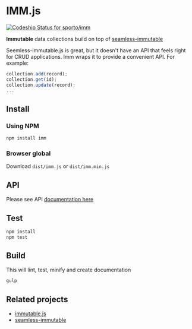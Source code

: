 IMM.js
========

[ ![Codeship Status for sporto/imm](https://www.codeship.io/projects/c6ea6970-2eac-0132-d151-0605b547a2e8/status)](https://www.codeship.io/projects/39398)

__Immutable__ data collections build on top of [seamless-immutable](https://github.com/rtfeldman/seamless-immutable)

Seemless-immutable.js is great, but it doesn't have an API that feels right for CRUD applications. 
Imm wraps it to provide a convenient API. For example:

```js
collection.add(record);
collection.get(id);
collection.update(record);
...
```

Install
-------

### Using NPM

```bash
npm install imm
```

### Browser global

Download `dist/imm.js` or `dist/imm.min.js`

API
-----------------

Please see API [documentation here](./doc/imm.md)

Test
----

```bash
npm install
npm test
```

Build
-----

This will lint, test, minify and create documentation

```bash
gulp
```

Related projects
----------------

- [immutable.js](https://github.com/facebook/immutable-js)
- [seamless-immutable](https://github.com/rtfeldman/seamless-immutable)